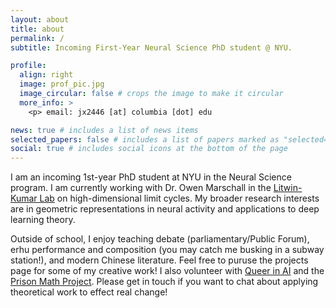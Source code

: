 ```yaml
---
layout: about
title: about
permalink: /
subtitle: Incoming First-Year Neural Science PhD student @ NYU.

profile:
  align: right
  image: prof_pic.jpg
  image_circular: false # crops the image to make it circular
  more_info: >
    <p> email: jx2446 [at] columbia [dot] edu

news: true # includes a list of news items
selected_papers: false # includes a list of papers marked as "selected={true}"
social: true # includes social icons at the bottom of the page
---
```

I am an incoming 1st-year PhD student at NYU in the Neural Science program. I am currently working with Dr. Owen Marschall in the [Litwin-Kumar Lab](http://lk.zuckermaninstitute.columbia.edu/) on high-dimensional limit cycles. My broader research interests are in geometric representations in neural activity and applications to deep learning theory.

Outside of school, I enjoy teaching debate (parliamentary/Public Forum), erhu performance and composition (you may catch me busking in a subway station!), and modern Chinese literature. Feel free to puruse the projects page for some of my creative work! I also volunteer with [Queer in AI](https://www.queerinai.com/) and the [Prison Math Project](https://www.prisonmathproject.org/). Please get in touch if you want to chat about applying theoretical work to effect real change!